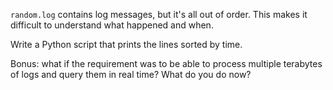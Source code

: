 `random.log` contains log messages, but it's all out of order. This makes it difficult to understand what happened and when.

Write a Python script that prints the lines sorted by time.

Bonus: what if the requirement was to be able to process multiple terabytes of logs and query them in real time? What do you do now?
